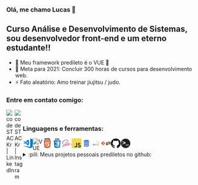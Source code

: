 ### Olá, me chamo Lucas 👋

## Curso Análise e Desenvolvimento de Sistemas, sou desenvolvedor front-end e um eterno estudante!!

- 🌱 Meu framework predileto é o VUE 🌱
- 🥅 Meta para 2021: Concluir 300 horas de cursos para desenvolvimento web.
- ⚡ Fato aleatório: Amo treinar jiujitsu / judo.

### Entre em contato comigo:

[<img align="left" alt="codeSTACKr | LinkedIn" width="22px" src="https://cdn.jsdelivr.net/npm/simple-icons@v3/icons/linkedin.svg" />][linkedin]
<!-- [<img align="left" alt="codeSTACKr.com" width="22px" src=" https://raw.githubusercontent.com/iconic/open-iconic/master/svg/globe.svg" />][portfolio] -->
<!-- [<img align="left" alt="codeSTACKr.com" width="22px" src=" https://raw.githubusercontent.com/iconic/open-iconic/master/svg/globe.svg" />][email] -->
[<img align="left" alt="codeSTACKr | Instagram" width="22px" src="https://cdn.jsdelivr.net/npm/simple-icons@v3/icons/instagram.svg" />][instagram]

<br />

### Linguagens e ferramentas:

[<img align="left" alt="Visual Studio Code" width="26px" src="https://raw.githubusercontent.com/github/explore/80688e429a7d4ef2fca1e82350fe8e3517d3494d/topics/visual-studio-code/visual-studio-code.png" />][timeTest]
[<img align="left" alt="VUE" width="26px" src="https://cdn.iconscout.com/icon/free/png-256/vue-282497.png" />][timeTest]
[<img align="left" alt="HTML5" width="26px" src="https://raw.githubusercontent.com/github/explore/80688e429a7d4ef2fca1e82350fe8e3517d3494d/topics/html/html.png" />][timeTest]
[<img align="left" alt="CSS3" width="26px" src="https://raw.githubusercontent.com/github/explore/80688e429a7d4ef2fca1e82350fe8e3517d3494d/topics/css/css.png" />][timeTest]
[<img align="left" alt="Sass" width="26px" src="https://raw.githubusercontent.com/github/explore/80688e429a7d4ef2fca1e82350fe8e3517d3494d/topics/sass/sass.png" />][timeTest]
[<img align="left" alt="JavaScript" width="26px" src="https://raw.githubusercontent.com/github/explore/80688e429a7d4ef2fca1e82350fe8e3517d3494d/topics/javascript/javascript.png" />][timeTest]
[<img align="left" alt="SQL" width="26px" src="https://raw.githubusercontent.com/github/explore/80688e429a7d4ef2fca1e82350fe8e3517d3494d/topics/sql/sql.png" />][timeTest]
[<img align="left" alt="MySQL" width="26px" src="https://raw.githubusercontent.com/github/explore/80688e429a7d4ef2fca1e82350fe8e3517d3494d/topics/mysql/mysql.png" />][timeTest]
[<img align="left" alt="Git" width="26px" src="https://raw.githubusercontent.com/github/explore/80688e429a7d4ef2fca1e82350fe8e3517d3494d/topics/git/git.png" />][timeTest]
[<img align="left" alt="GitHub" width="26px" src="https://raw.githubusercontent.com/github/explore/78df643247d429f6cc873026c0622819ad797942/topics/github/github.png" />][timeTest]
[<img align="left" alt="Terminal" width="26px" src="https://raw.githubusercontent.com/github/explore/80688e429a7d4ef2fca1e82350fe8e3517d3494d/topics/terminal/terminal.png" />][timeTest]

<br />
<br />
<details>
  <summary>:pill: Meus projetos pessoais prediletos no github: </summary>
  
<!--START_SECTION:activity-->
1. 🎮 [PedroAraripe/matematicaNoLoL](https://pedroararipe.github.io/matematicaNoLoL/)
2. ⚡ [PedroAraripe/reaction-time-test/](https://pedroararipe.github.io/reaction-time-test/)
<!--END_SECTION:activity-->

</details>

<!-- [portfolio]: https://codeSTACKr.com -->
[instagram]: https://instagram.com/araripp
[linkedin]: https://www.linkedin.com/in/pedro-lucas-araripe-silva-61724b20b/
[matLol]:https://pedroararipe.github.io/matematicaNoLoL/
[timeTest]:https://pedroararipe.github.io/reaction-time-test/
